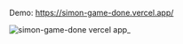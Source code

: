 Demo: https://simon-game-done.vercel.app/

![simon-game-done vercel app_](https://github.com/user-attachments/assets/39201966-2e19-4de8-ac53-25dac31c64cf)
